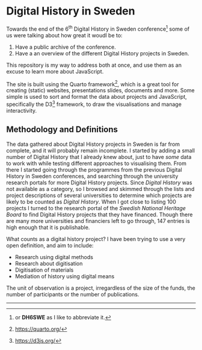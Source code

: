 # Digital History in Sweden

Towards the end of the 6<sup>th</sup> Digital History in Sweden conference[^1]
some of us were talking about how great it woudl be to:

1. Have a public archive of the conference.
2. Have a an overview of the different Digital History projects in Sweden.

This repository is my way to address both at once, and use them as an excuse to
learn more about JavaScript.

The site is built using the Quarto framework[^2], which is a great tool for
creating (static) websites, presentations slides, documents and more. Some
simple is used to sort and format the data about projects and JavaScript,
specifically the D3[^3] framework, to draw the visualisations and manage
interactivity.

## Methodology and Definitions

The data gathered about Digital History projects in Sweden is far from
complete, and it will probably remain incomplete. I started by adding a small
number of Digital History that I already knew about, just to have _some_ data
to work with while testing different approaches to visualising them. From there
I started going through the programmes from the previous Digital History in
Sweden conferences, and searching through the university research portals for
more Digital History projects. Since _Digital History_ was not available as a
category, so I browsed and skimmed through the lists and project descriptions
of several universities to determine which projects are likely to be counted as
_Digital History_. When I got close to listing 100 projects I turned to the
research portal of the _Swedish National Heritage Board_ to find Digital
History projects that they have financed. Though there are many more
universities and financiers left to go through, 147 entries is high enough that
it is publishable.

What counts as a digital history project? I have been trying to use a very open
definition, and aim to include:

 - Research using digital methods
 - Research about digitisation
 - Digitisation of materials
 - Mediation of history using digital means

The unit of observation is a project, irregardless of the size of the funds,
the number of participants or the number of publications.

---
[^1]: or **DH6SWE** as I like to abbreviate it.

[^2]: https://quarto.org/

[^3]: https://d3js.org/
